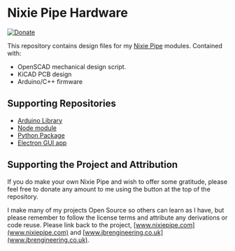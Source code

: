 # Nixie Pipe Hardware

[![Donate](https://img.shields.io/badge/Donate-PayPal-green.svg)](https://www.paypal.com/cgi-bin/webscr?cmd=_s-xclick&hosted_button_id=CFA7TQXNFURLQ)

This repository contains design files for my [Nixie
Pipe](http://www.nixiepipe.com) modules. Contained with:

* OpenSCAD mechanical design script.
* KiCAD PCB design
* Arduino/C++ firmware

## Supporting Repositories

* [Arduino Library](https://github.com/tuna-f1sh/NixiePipe)
* [Node module](https://github.com/tuna-f1sh/node-nixiepipe)
* [Python Package](https://github.com/tuna-f1sh/py-nixiepipe)
* [Electron GUI app](https://github.com/tuna-f1sh/electron-nixiepipe)

## Supporting the Project and Attribution

If you do make your own Nixie Pipe and wish to offer some gratitude, please
feel free to donate any amount to me using the button at the top of the
repository.

I make many of my projects Open Source so others can learn as I have, but please remember
to follow the license terms and attribute any derivations or code reuse.
Please link back to the project, [www.nixiepipe.com](www.nixiepipe.com) and
[www.jbrengineering.co.uk](www.jbrengineering.co.uk).
